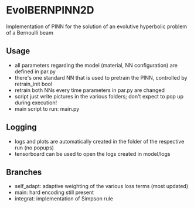 # EvolBERNPINN2D
Implementation of PINN for the solution of an evolutive hyperbolic problem of a Bernoulli beam
## Usage
- all parameters regarding the model (material, NN configuration) are defined in par.py
- there's one standard NN that is used to pretrain the PINN, controlled by retrain_init bool
- retrain both NNs every time parameters in par.py are changed
- script just write pictures in the various folders; don't expect to pop up during execution!
- main script to run: main.py
## Logging
- logs and plots are automatically created in the folder of the respective run (no popups)
- tensorboard can be used to open the logs created in model/logs
## Branches
- self_adapt: adaptive weighting of the various loss terms (most updated)
- main: hard encoding still present
- integrat: implementation of Simpson rule
